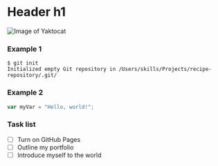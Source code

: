 # Header h1 
![Image of Yaktocat](https://octodex.github.com/images/yaktocat.png)

### Example 1
```
$ git init
Initialized empty Git repository in /Users/skills/Projects/recipe-repository/.git/
```

### Example 2
``` javascript
var myVar = "Hello, world!";
```
### Task list
- [ ] Turn on GitHub Pages
- [ ] Outline my portfolio
- [ ] Introduce myself to the world
